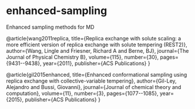 # enhanced-sampling
Enhanced sampling methods for MD

@article{wang2011replica,
  title={Replica exchange with solute scaling: a more efficient version of replica exchange with solute tempering (REST2)},
  author={Wang, Lingle and Friesner, Richard A and Berne, BJ},
  journal={The Journal of Physical Chemistry B},
  volume={115},
  number={30},
  pages={9431--9438},
  year={2011},
  publisher={ACS Publications}
}

@article{gil2015enhanced,
  title={Enhanced conformational sampling using replica exchange with collective-variable tempering},
  author={Gil-Ley, Alejandro and Bussi, Giovanni},
  journal={Journal of chemical theory and computation},
  volume={11},
  number={3},
  pages={1077--1085},
  year={2015},
  publisher={ACS Publications}
}
